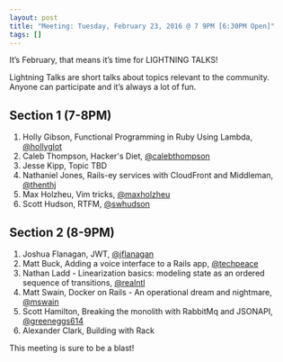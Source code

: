 ```yaml
---
layout: post
title: "Meeting: Tuesday, February 23, 2016 @ 7 9PM [6:30PM Open]"
tags: []
---
```


It’s February, that means it’s time for LIGHTNING TALKS!

Lightning Talks are short talks about topics relevant to the community. Anyone can participate and it’s always a lot of fun.

## Section 1 (7-8PM)

1. Holly Gibson, Functional Programming in Ruby Using Lambda, [@hollyglot](https://twitter.com/hollyglot)
2. Caleb Thompson, Hacker's Diet, [@calebthompson](https://twitter.com/calebthompson)
3. Jesse Kipp, Topic TBD
4. Nathaniel Jones, Rails-ey services with CloudFront and Middleman, [@thenthj](https://twitter.com/thenthj)
5. Max Holzheu, Vim tricks, [@maxholzheu](https://twitter.com/maxholzheu)
6. Scott Hudson, RTFM, [@swhudson](https://twitter.com/swhudson)

## Section 2 (8-9PM)

1. Joshua Flanagan, JWT, [@jflanagan](https://twitter.com/jflanagan)
2. Matt Buck, Adding a voice interface to a Rails app, [@techpeace](https://twitter.com/techpeace)
3. Nathan Ladd - Linearization basics: modeling state as an ordered sequence of transitions, [@realntl](https://twitter.com/realntl)
4. Matt Swain, Docker on Rails - An operational dream and nightmare, [@mswain](https://twitter.com/mswain)
5. Scott Hamilton, Breaking the monolith with RabbitMq and JSONAPI, [@greeneggs614](https://twitter.com/greeneggs614)
6. Alexander Clark, Building with Rack


This meeting is sure to be a blast!

